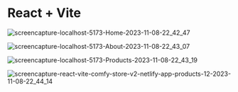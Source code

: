 # React + Vite


![screencapture-localhost-5173-Home-2023-11-08-22_42_47](https://github.com/Leen-odeh3/comfy-sloth-store/assets/123558998/a5597911-4a3a-4a37-9300-2d41335f0d50)


![screencapture-localhost-5173-About-2023-11-08-22_43_07](https://github.com/Leen-odeh3/comfy-sloth-store/assets/123558998/4c1af339-f79b-4194-9e05-e0cb753ef4aa)

![screencapture-localhost-5173-Products-2023-11-08-22_43_19](https://github.com/Leen-odeh3/comfy-sloth-store/assets/123558998/d76d60fc-f7f3-4f3c-8c62-9e1aead98c46)

![screencapture-react-vite-comfy-store-v2-netlify-app-products-12-2023-11-08-22_44_14](https://github.com/Leen-odeh3/comfy-sloth-store/assets/123558998/6e552201-c237-4f37-808f-cc4a2d5eb177)
